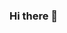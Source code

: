 ### Hi there 👋

<!--
**AdamAlNajar/AdamAlNajar** is a ✨ _special_ ✨ repository because its `README.md` (this file) appears on your GitHub profile.

- 🔭 I’m currently working on a Simple Java game
- 🌱 I’m currently learning C++ , Haxe and Java
- 📫 How to reach me: Send me a email - Adam.alnajar.10@gmail.com
